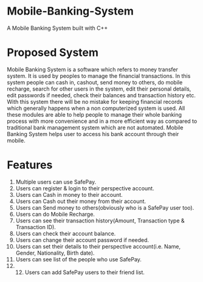 # Mobile-Banking-System
A Mobile Banking System built with C++

# Proposed System
Mobile Banking System is a software which refers to money transfer system.
It is used by peoples to manage the financial transactions. In this system
people can cash in, cashout, send money to others, do mobile recharge, search
for other users in the system, edit their personal details, edit passwords if
needed, check their balances and transaction history etc. With this system
there will be no mistake for keeping financial records which generally
happens when a non computerized system is used. All these modules are able
to help people to manage their whole banking process with more convenience
and in a more efficient way as compared to traditional bank management
system which are not automated. Mobile Banking System helps user to access
his bank account through their mobile.

# Features
1. Multiple users can use SafePay.
2. Users can register & login to their perspective account.
3. Users can Cash in money to their account.
4. Users can Cash out their money from their account.
5. Users can Send money to others(obviously who is a SafePay user too).
6. Users can do Mobile Recharge.
7. Users can see their transaction history(Amount, Transaction type & Transaction ID).
8. Users can check their account balance.
9. Users can change their account password if needed.
10. Users can set their details to their perspective account(i.e. Name, Gender, Nationality, Birth date).
11. Users can see list of the people who use SafePay.
12. 12. Users can add SafePay users to their friend list.
